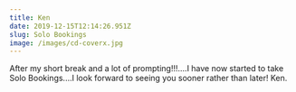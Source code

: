 ```yaml
---
title: Ken
date: 2019-12-15T12:14:26.951Z
slug: Solo Bookings
image: /images/cd-coverx.jpg
---
```

After my short break and a lot of prompting!!!....I have now started to take Solo Bookings....I look forward to seeing you sooner rather than later! Ken.
